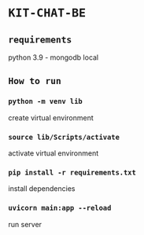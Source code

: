 # `KIT-CHAT-BE`


## `requirements`
python 3.9 - mongodb local

## `How to run`
### `python -m venv lib`
create virtual environment
### `source lib/Scripts/activate`
activate virtual environment
### `pip install -r requirements.txt`
install dependencies
### `uvicorn main:app --reload`
run server
